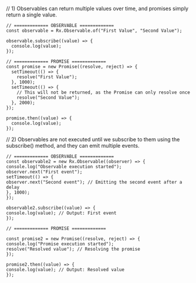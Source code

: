 // 1) Observables can return multiple values over time, and promises simply return a single value.

```JS
// ============= OBSERVABLE =============
const observable = Rx.Observable.of("First Value", "Second Value");

observable.subscribe((value) => {
  console.log(value);
});

// ============= PROMISE =============
const promise = new Promise((resolve, reject) => {
  setTimeout(() => {
    resolve("First Value");
  }, 1000);
  setTimeout(() => {
    // This will not be returned, as the Promise can only resolve once
    resolve("Second Value");
  }, 2000);
});

promise.then((value) => {
  console.log(value);
});
```

// 2) Observables are not executed until we subscribe to them using the subscribe() method, and they can emit multiple events.

```JS
// ============= OBSERVABLE =============
const observable2 = new Rx.Observable((observer) => {
console.log("Observable execution started");
observer.next("First event");
setTimeout(() => {
observer.next("Second event"); // Emitting the second event after a delay
}, 1000);
});

observable2.subscribe((value) => {
console.log(value); // Output: First event
});

// ============= PROMISE =============

const promise2 = new Promise((resolve, reject) => {
console.log("Promise execution started");
resolve("Resolved value"); // Resolving the promise
});

promise2.then((value) => {
console.log(value); // Output: Resolved value
});

```

